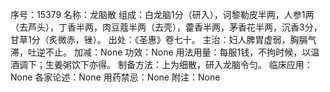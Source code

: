 序号：15379
名称：龙脑散
组成：白龙脑1分（研入），诃黎勒皮半两，人参1两（去芦头），丁香半两，肉豆蔻半两（去壳），藿香半两，茅香花半两，沉香3分，甘草1分（炙微赤，锉）。
出处：《圣惠》卷七十。
主治：妇人脾胃虚弱，胸膈气滞，吐逆不止。
加减：None
功效：None
用法用量：每服1钱，不拘时候，以温酒调下；生姜粥饮下亦得。
制备方法：上为细散，研入龙脑令匀。
临床应用：None
各家论述：None
用药禁忌：None
附注：None
